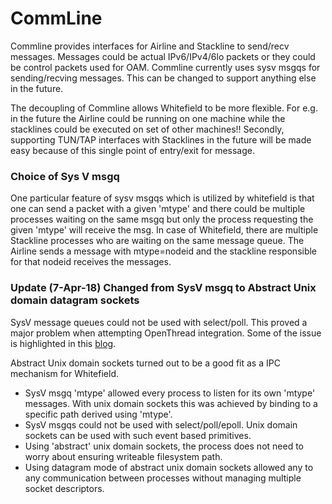# CommLine

Commline provides interfaces for Airline and Stackline to send/recv messages. Messages could be actual IPv6/IPv4/6lo packets or they could be control packets used for OAM. Commline currently uses sysv msgqs for sending/recving messages. This can be changed to support anything else in the future.

The decoupling of Commline allows Whitefield to be more flexible. For e.g. in the future the Airline could be running on one machine while the stacklines could be executed on set of other machines!! Secondly, supporting TUN/TAP interfaces with Stacklines in the future will be made easy because of this single point of entry/exit for message.

### Choice of Sys V msgq
One particular feature of sysv msgqs which is utilized by whitefield is that one can send a packet with a given 'mtype' and there could be multiple processes waiting on the same msgq but only the process requesting the given 'mtype' will receive the msg. In case of Whitefield, there are multiple Stackline processes who are waiting on the same message queue. The Airline sends a message with mtype=nodeid and the stackline responsible for that nodeid receives the messages.

### Update (7-Apr-18) Changed from SysV msgq to Abstract Unix domain datagram sockets
SysV message queues could not be used with select/poll. This proved a major problem when attempting OpenThread integration. Some of the issue is highlighted in this [blog](https://nyrahul.github.io/systems/engg/2018/04/01/sysv-msgq-vs-posix-msgq/).

Abstract Unix domain sockets turned out to be a good fit as a IPC mechanism for Whitefield. 

* SysV msgq 'mtype' allowed every process to listen for its own 'mtype' messages. With unix domain sockets this was achieved by binding to a specific path derived using 'mtype'. 
* SysV msgqs could not be used with select/poll/epoll. Unix domain sockets can be used with such event based primitives.
* Using 'abstract' unix domain sockets, the process does not need to worry about ensuring writeable filesystem path.
* Using datagram mode of abstract unix domain sockets allowed any to any communication between processes without managing multiple socket descriptors.
